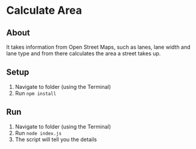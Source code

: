 # Calculate Area
## About
It takes information from Open Street Maps, such as lanes, lane width and lane type and from there calculates the area a street takes up.

## Setup
1. Navigate to folder (using the Terminal)
2. Run `npm install`

## Run
1. Navigate to folder (using the Terminal)
2. Run `node index.js`
3. The script will tell you the details